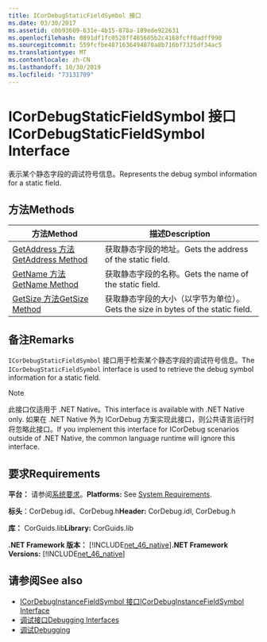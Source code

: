 ```yaml
---
title: ICorDebugStaticFieldSymbol 接口
ms.date: 03/30/2017
ms.assetid: c0b93609-631e-4b15-878a-189ede922631
ms.openlocfilehash: 0891df1fc0528ff485605b2c4168fcff0adff990
ms.sourcegitcommit: 559fcfbe4871636494870a8b716bf7325df34ac5
ms.translationtype: MT
ms.contentlocale: zh-CN
ms.lasthandoff: 10/30/2019
ms.locfileid: "73131709"
---
```

# <a name="icordebugstaticfieldsymbol-interface"></a><span data-ttu-id="bbea1-102">ICorDebugStaticFieldSymbol 接口</span><span class="sxs-lookup"><span data-stu-id="bbea1-102">ICorDebugStaticFieldSymbol Interface</span></span>
<span data-ttu-id="bbea1-103">表示某个静态字段的调试符号信息。</span><span class="sxs-lookup"><span data-stu-id="bbea1-103">Represents the debug symbol information for a static field.</span></span>  
  
## <a name="methods"></a><span data-ttu-id="bbea1-104">方法</span><span class="sxs-lookup"><span data-stu-id="bbea1-104">Methods</span></span>  
  
|<span data-ttu-id="bbea1-105">方法</span><span class="sxs-lookup"><span data-stu-id="bbea1-105">Method</span></span>|<span data-ttu-id="bbea1-106">描述</span><span class="sxs-lookup"><span data-stu-id="bbea1-106">Description</span></span>|  
|------------|-----------------|  
|[<span data-ttu-id="bbea1-107">GetAddress 方法</span><span class="sxs-lookup"><span data-stu-id="bbea1-107">GetAddress Method</span></span>](../../../../docs/framework/unmanaged-api/debugging/icordebugstaticfieldsymbol-getaddress-method.md)|<span data-ttu-id="bbea1-108">获取静态字段的地址。</span><span class="sxs-lookup"><span data-stu-id="bbea1-108">Gets the address of the static field.</span></span>|  
|[<span data-ttu-id="bbea1-109">GetName 方法</span><span class="sxs-lookup"><span data-stu-id="bbea1-109">GetName Method</span></span>](../../../../docs/framework/unmanaged-api/debugging/icordebugstaticfieldsymbol-getname-method.md)|<span data-ttu-id="bbea1-110">获取静态字段的名称。</span><span class="sxs-lookup"><span data-stu-id="bbea1-110">Gets the name of the static field.</span></span>|  
|[<span data-ttu-id="bbea1-111">GetSize 方法</span><span class="sxs-lookup"><span data-stu-id="bbea1-111">GetSize Method</span></span>](../../../../docs/framework/unmanaged-api/debugging/icordebugstaticfieldsymbol-getsize-method.md)|<span data-ttu-id="bbea1-112">获取静态字段的大小（以字节为单位）。</span><span class="sxs-lookup"><span data-stu-id="bbea1-112">Gets the size in bytes of the static field.</span></span>|  
  
## <a name="remarks"></a><span data-ttu-id="bbea1-113">备注</span><span class="sxs-lookup"><span data-stu-id="bbea1-113">Remarks</span></span>  
 <span data-ttu-id="bbea1-114">`ICorDebugStaticFieldSymbol` 接口用于检索某个静态字段的调试符号信息。</span><span class="sxs-lookup"><span data-stu-id="bbea1-114">The `ICorDebugStaticFieldSymbol` interface is used to retrieve the debug symbol information for a static field.</span></span>  
  
> [!NOTE]
> <span data-ttu-id="bbea1-115">此接口仅适用于 .NET Native。</span><span class="sxs-lookup"><span data-stu-id="bbea1-115">This interface is available with .NET Native only.</span></span> <span data-ttu-id="bbea1-116">如果在 .NET Native 外为 ICorDebug 方案实现此接口，则公共语言运行时将忽略此接口。</span><span class="sxs-lookup"><span data-stu-id="bbea1-116">If you implement this interface for ICorDebug scenarios outside of .NET Native, the common language runtime will ignore this interface.</span></span>  
  
## <a name="requirements"></a><span data-ttu-id="bbea1-117">要求</span><span class="sxs-lookup"><span data-stu-id="bbea1-117">Requirements</span></span>  
 <span data-ttu-id="bbea1-118">**平台：** 请参阅[系统要求](../../../../docs/framework/get-started/system-requirements.md)。</span><span class="sxs-lookup"><span data-stu-id="bbea1-118">**Platforms:** See [System Requirements](../../../../docs/framework/get-started/system-requirements.md).</span></span>  
  
 <span data-ttu-id="bbea1-119">**标头**：CorDebug.idl、CorDebug.h</span><span class="sxs-lookup"><span data-stu-id="bbea1-119">**Header:** CorDebug.idl, CorDebug.h</span></span>  
  
 <span data-ttu-id="bbea1-120">**库：** CorGuids.lib</span><span class="sxs-lookup"><span data-stu-id="bbea1-120">**Library:** CorGuids.lib</span></span>  
  
 <span data-ttu-id="bbea1-121">**.NET Framework 版本：** [!INCLUDE[net_46_native](../../../../includes/net-46-native-md.md)]</span><span class="sxs-lookup"><span data-stu-id="bbea1-121">**.NET Framework Versions:** [!INCLUDE[net_46_native](../../../../includes/net-46-native-md.md)]</span></span>  
  
## <a name="see-also"></a><span data-ttu-id="bbea1-122">请参阅</span><span class="sxs-lookup"><span data-stu-id="bbea1-122">See also</span></span>

- [<span data-ttu-id="bbea1-123">ICorDebugInstanceFieldSymbol 接口</span><span class="sxs-lookup"><span data-stu-id="bbea1-123">ICorDebugInstanceFieldSymbol Interface</span></span>](../../../../docs/framework/unmanaged-api/debugging/icordebuginstancefieldsymbol-interface.md)
- [<span data-ttu-id="bbea1-124">调试接口</span><span class="sxs-lookup"><span data-stu-id="bbea1-124">Debugging Interfaces</span></span>](../../../../docs/framework/unmanaged-api/debugging/debugging-interfaces.md)
- [<span data-ttu-id="bbea1-125">调试</span><span class="sxs-lookup"><span data-stu-id="bbea1-125">Debugging</span></span>](../../../../docs/framework/unmanaged-api/debugging/index.md)
